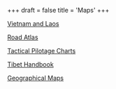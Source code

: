 +++
draft = false
title = 'Maps'
+++

[Vietnam and Laos]({{<ref"viet/_index.md">}})

[Road Atlas]({{<ref"road/_index.md">}})

[Tactical Pilotage Charts]({{<ref"tpc/_index.md">}})

[Tibet Handbook]({{<ref"dorje/_index.md">}})

[Geographical Maps]({{<ref"geo/_index.md">}})